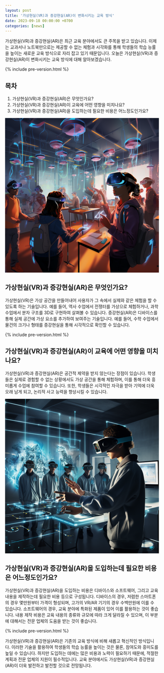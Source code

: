 ```yaml
---
layout: post
title: '가상현실(VR)과 증강현실(AR)이 변화시키는 교육 방식'
date: 2023-09-18 00:00:00 +0700 
categories: [news]
---
```

가상현실(VR)과 증강현실(AR)은 최근 교육 분야에서도 큰 주목을 받고 있습니다. 이제는 교과서나 노트북만으로는 제공할 수 없는 체험과 시각화를 통해 학생들의 학습 능률을 높이는 새로운 교육 방식으로 자리 잡고 있기 때문입니다. 오늘은 가상현실(VR)과 증강현실(AR)이 변화시키는 교육 방식에 대해 알아보겠습니다.

{% include pre-version.html %}

## 목차
1. 가상현실(VR)과 증강현실(AR)은 무엇인가요?
2. 가상현실(VR)과 증강현실(AR)이 교육에 어떤 영향을 미치나요?
3. 가상현실(VR)과 증강현실(AR)을 도입하는데 필요한 비용은 어느정도인가요?

![가상현실(VR)](https://raw.githubusercontent.com/moony01/moony01.github.io/master/static/img/_posts/vr-ar-edu-chg-1.webp)

## 가상현실(VR)과 증강현실(AR)은 무엇인가요?
가상현실(VR)은 가상 공간을 만들어내어 사용자가 그 속에서 실제와 같은 체험을 할 수 있도록 하는 기술입니다. 예를 들어, 역사 수업에서 전쟁터를 가상으로 체험하거나, 과학 수업에서 분자 구조를 3D로 구현하여 살펴볼 수 있습니다. 증강현실(AR)은 디바이스를 통해 실제 공간에 가상 요소를 추가하여 보여주는 기술입니다. 예를 들어, 수학 수업에서 물건의 크기나 형태를 증강현실을 통해 시각적으로 확인할 수 있습니다.

{% include pre-version.html %}

## 가상현실(VR)과 증강현실(AR)이 교육에 어떤 영향을 미치나요?
가상현실(VR)과 증강현실(AR)은 공간적 제약을 받지 않는다는 장점이 있습니다. 학생들은 실제로 경험할 수 없는 상황에서도 가상 공간을 통해 체험하며, 이를 통해 더욱 흥미롭게 수업에 참여할 수 있습니다. 또한, 학생들은 시각적인 자극을 받아 기억에 더욱 오래 남게 되고, 논리적 사고 능력을 향상시킬 수 있습니다.

![가상현실(VR)](https://raw.githubusercontent.com/moony01/moony01.github.io/master/static/img/_posts/vr-ar-edu-chg-2.webp)

## 가상현실(VR)과 증강현실(AR)을 도입하는데 필요한 비용은 어느정도인가요?
가상현실(VR)과 증강현실(AR)을 도입하는 비용은 디바이스와 소프트웨어, 그리고 교육 내용을 제작하는데 필요한 비용 등으로 구성됩니다. 디바이스의 경우, 저렴한 스마트폰의 경우 몇만원부터 가격이 형성되며, 고가의 VR/AR 기기의 경우 수백만원에 이를 수 있습니다. 소프트웨어의 경우, 교육 분야에 특화된 제품이 있어 이를 활용하는 것이 좋습니다. 내용 제작 비용은 교육 내용의 종류와 규모에 따라 크게 달라질 수 있으며, 이 부분에 대해서는 전문 업체의 도움을 받는 것이 좋습니다.

{% include pre-version.html %}

가상현실(VR)과 증강현실(AR)은 기존의 교육 방식에 비해 새롭고 혁신적인 방식입니다. 이러한 기술을 활용하여 학생들의 학습 능률을 높이는 것은 물론, 참여도와 흥미도를 높일 수 있습니다. 하지만 도입하는 데에는 많은 비용과 노력이 필요하기 때문에, 적절한 계획과 전문 업체의 지원이 필수적입니다. 교육 분야에서도 가상현실(VR)과 증강현실(AR)이 더욱 발전하고 발전할 것으로 전망됩니다.
